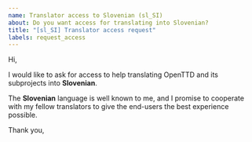 ```yaml
---
name: Translator access to Slovenian (sl_SI)
about: Do you want access for translating into Slovenian?
title: "[sl_SI] Translator access request"
labels: request_access
---
```


<!-- translator: sl_SI -->
<!-- Please do not edit the header of this template. -->

Hi,

I would like to ask for access to help translating OpenTTD and its subprojects into **Slovenian**.

The **Slovenian** language is well known to me, and I promise to cooperate with my fellow translators to give the end-users the best experience possible.

<!-- Please do not edit the above message. Do feel free to add a personal note after this line. -->

Thank you,
